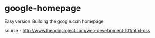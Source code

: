 # google-homepage
Easy version: Building the google.com homepage

source - http://www.theodinproject.com/web-development-101/html-css
